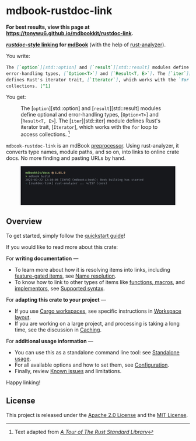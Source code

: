 # mdbook-rustdoc-link

<div class="hidden">

**For best results, view this page at
<https://tonywu6.github.io/mdbookkit/rustdoc-link>.**

</div>

**[_rustdoc_-style linking][rustdoc] for [mdBook]** (with the help of [rust-analyzer]).

You write:

```md
The [`option`][std::option] and [`result`][std::result] modules define optional and
error-handling types, [`Option<T>`] and [`Result<T, E>`]. The [`iter`][std::iter] module
defines Rust's iterator trait, [`Iterator`], which works with the `for` loop to access
collections. [^1]
```

You get:

<figure class="fig-text">

The [`option`][std::option] and [`result`][std::result] modules define optional and
error-handling types, [`Option<T>`] and [`Result<T, E>`]. The [`iter`][std::iter] module
defines Rust's iterator trait, [`Iterator`], which works with the `for` loop to access
collections. [^1]

</figure>

`mdbook-rustdoc-link` is an mdBook [preprocessor]. Using rust-analyzer, it converts type
names, module paths, and so on, into links to online crate docs. No more finding and
pasting URLs by hand.

<figure>

![screen recording of mdbook-rustdoc-link during mdbook build](rustdoc-link/media/screencap.webp)

</figure>

## Overview

To get started, simply follow the [quickstart guide](rustdoc-link/getting-started.md)!

If you would like to read more about this crate:

For **writing documentation** —

- To learn more about how it is resolving items into links, including
  [feature-gated items](rustdoc-link/name-resolution.md#feature-gated-items), see
  [Name resolution](rustdoc-link/name-resolution.md).
- To know how to link to other types of items like
  [functions, macros](rustdoc-link/supported-syntax.md#functions-and-macros), and
  [implementors](rustdoc-link/supported-syntax.md#implementors-and-fully-qualified-syntax),
  see [Supported syntax](rustdoc-link/supported-syntax.md).

For **adapting this crate to your project** —

- If you use [Cargo workspaces][workspaces], see specific instructions in
  [Workspace layout](rustdoc-link/workspace-layout.md).
- If you are working on a large project, and processing is taking a long time, see the
  discussion in [Caching](rustdoc-link/caching.md).

For **additional usage information** —

- You can use this as a standalone command line tool: see
  [Standalone usage](rustdoc-link/standalone-usage.md).
- For all available options and how to set them, see
  [Configuration](rustdoc-link/configuration.md).
- Finally, review [Known issues](rustdoc-link/known-issues.md) and limitations.

Happy linking!

## License

This project is released under the [Apache 2.0 License](/LICENSE-APACHE.md) and the
[MIT License](/LICENSE-MIT.md).

[^1]: Text adapted from [<cite>A Tour of The Rust Standard Library</cite>][tour]

<!-- prettier-ignore-start -->

[mdBook]: https://rust-lang.github.io/mdBook/
[preprocessor]: https://rust-lang.github.io/mdBook/format/configuration/preprocessors.html
[rust-analyzer]: https://rust-analyzer.github.io/
[rustdoc]: https://doc.rust-lang.org/rustdoc/write-documentation/linking-to-items-by-name.html
[tour]: https://doc.rust-lang.org/stable/std/#a-tour-of-the-rust-standard-library
[workspaces]: https://doc.rust-lang.org/book/ch14-03-cargo-workspaces.html

<!-- prettier-ignore-end -->
